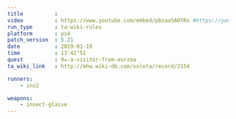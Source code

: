 ```yaml
---
title          :
video          : https://www.youtube.com/embed/pbzaa5A0YRs #https://youtu.be/pbzaa5A0YRs
run_type       : ta-wiki-rules
platform       : ps4
patch_version  : 5.21
date           : 2019-01-19
time           : 13'42"51
quest          : 9★-a-visitor-from-eorzea
ta_wiki_link   : http://mhw.wiki-db.com/solota/record/2154

runners:
    - ins2

weapons:
    - insect-glaive
---
```

